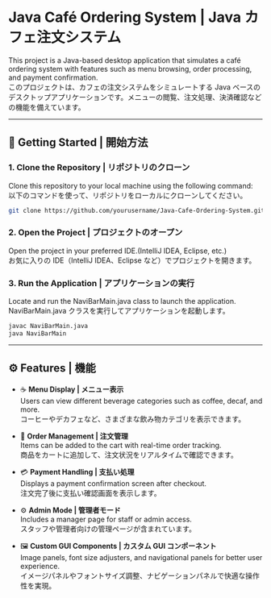 # Java Café Ordering System | Java カフェ注文システム

This project is a Java-based desktop application that simulates a café ordering system with features such as menu browsing, order processing, and payment confirmation.  
このプロジェクトは、カフェの注文システムをシミュレートする Java ベースのデスクトップアプリケーションです。メニューの閲覧、注文処理、決済確認などの機能を備えています。

---

## 🚀 Getting Started | 開始方法

### 1. Clone the Repository | リポジトリのクローン  
Clone this repository to your local machine using the following command:<br>
以下のコマンドを使って、リポジトリをローカルにクローンしてください。

```bash
git clone https://github.com/yourusername/Java-Cafe-Ordering-System.git
```

### 2. Open the Project | プロジェクトのオープン
Open the project in your preferred IDE.(IntelliJ IDEA, Eclipse, etc.)<br>
お気に入りの IDE（IntelliJ IDEA、Eclipse など）でプロジェクトを開きます。

### 3. Run the Application | アプリケーションの実行
Locate and run the NaviBarMain.java class to launch the application.<br>
NaviBarMain.java クラスを実行してアプリケーションを起動します。

```bash
javac NaviBarMain.java
java NaviBarMain
```
---

## ⚙️ Features | 機能

- ☕ **Menu Display | メニュー表示**  
  Users can view different beverage categories such as coffee, decaf, and more.  
  コーヒーやデカフェなど、さまざまな飲み物カテゴリを表示できます。

- 🛒 **Order Management | 注文管理**  
  Items can be added to the cart with real-time order tracking.  
  商品をカートに追加して、注文状況をリアルタイムで確認できます。

- 💳 **Payment Handling | 支払い処理**  
  Displays a payment confirmation screen after checkout.  
  注文完了後に支払い確認画面を表示します。

- ⚙️ **Admin Mode | 管理者モード**  
  Includes a manager page for staff or admin access.  
  スタッフや管理者向けの管理ページが含まれています。

- 🖼️ **Custom GUI Components | カスタム GUI コンポーネント**  
  Image panels, font size adjusters, and navigational panels for better user experience.  
  イメージパネルやフォントサイズ調整、ナビゲーションパネルで快適な操作性を実現。
